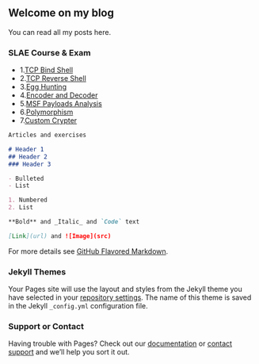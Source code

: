 ## Welcome on my blog

You can read all my posts here. 

### SLAE Course & Exam

- 1.[TCP Bind Shell](/SLAE/Shell-Bind-TCP)
- 2.[TCP Reverse Shell](/SLAE/Shell-Reverse-TCP)
- 3.[Egg Hunting](/SLAE/Egg-Hunting)
- 4.[Encoder and Decoder](/SLAE/Encoder-and-Decoder)
- 5.[MSF Payloads Analysis](/SLAE/MSF-Payloads-Analysis)
- 6.[Polymorphism](/SLAE/Polymorphism)
- 7.[Custom Crypter](/SLAE/Custom-Crypter)
```markdown
Articles and exercises

# Header 1
## Header 2
### Header 3

- Bulleted
- List

1. Numbered
2. List

**Bold** and _Italic_ and `Code` text

[Link](url) and ![Image](src)
```

For more details see [GitHub Flavored Markdown](https://guides.github.com/features/mastering-markdown/).

### Jekyll Themes

Your Pages site will use the layout and styles from the Jekyll theme you have selected in your [repository settings](https://github.com/JakubHeba/jakubheba.github.io/settings). The name of this theme is saved in the Jekyll `_config.yml` configuration file.

### Support or Contact

Having trouble with Pages? Check out our [documentation](https://help.github.com/categories/github-pages-basics/) or [contact support](https://github.com/contact) and we’ll help you sort it out.
